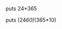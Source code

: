 
<!--Release 1
What does puts do?
puts simply prints out the output of the program ran. It WILL NOT return the output for future access. 

What is an integer? What is a float?
Integers are whole numbers. Decimals are not found in integers. They can be negative numbers, or 0. Integers will be rounded down when used in calculations. A float, or floating place decimal number, allows a number to have as many decimal points as necessary

What is the difference between float and integer division? How would you explain the difference to someone who doesn't know anything about programming?
The difference between performing calculations with floats or integers lies in how to deal with the remainder of whole numbers when they do not have on-the-nose whole outputs. Whole number calculations will always round the output down to the nearest integer. 
-->

<!--Calculate hours in a year-->
puts 24*365

<!--Calculate minutes in a decade-->
puts (24*60)*(365*10)